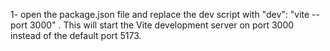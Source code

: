 1- open the package.json file and replace the dev script with "dev": "vite --port 3000" . This will start the Vite development server on port 3000 instead of the default port 5173.